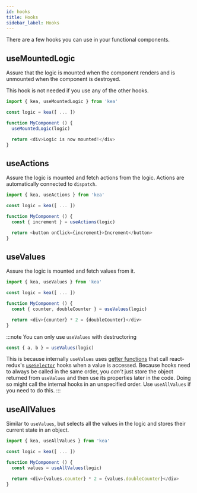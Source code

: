 ```yaml
---
id: hooks
title: Hooks
sidebar_label: Hooks
---
```


There are a few hooks you can use in your functional components.

## useMountedLogic

Assure that the logic is mounted when the component renders and is unmounted when the component is
destroyed.

This hook is not needed if you use any of the other hooks.

```javascript
import { kea, useMountedLogic } from 'kea'

const logic = kea([ ... ])

function MyComponent () {
  useMountedLogic(logic)

  return <div>Logic is now mounted!</div>
}
```

## useActions

Assure the logic is mounted and fetch actions from the logic. Actions are automatically connected
to `dispatch`.

```javascript
import { kea, useActions } from 'kea'

const logic = kea([ ... ])

function MyComponent () {
  const { increment } = useActions(logic)

  return <button onClick={increment}>Increment</button>
}
```

## useValues

Assure the logic is mounted and fetch values from it.

```javascript
import { kea, useValues } from 'kea'

const logic = kea([ ... ])

function MyComponent () {
  const { counter, doubleCounter } = useValues(logic)

  return <div>{counter} * 2 = {doubleCounter}</div>
}
```

:::note
You can only use `useValues` with destructoring

```javascript
const { a, b } = useValues(logic)
```

This is because internally `useValues` uses [getter functions](https://developer.mozilla.org/en-US/docs/Web/JavaScript/Reference/Functions/get)
that call react-redux's [`useSelector`](https://react-redux.js.org/next/api/hooks#useselector)
hooks when a value is accessed. Because hooks need to always be called in the same order,
you _can't_ just store the object returned from `useValues` and then use its properties later in
the code. Doing so might call the internal hooks in an unspecified order. Use `useAllValues` if you
need to do this.
:::

## useAllValues

Similar to `useValues`, but selects all the values in the logic and stores their current state in an object.

```javascript
import { kea, useAllValues } from 'kea'

const logic = kea([ ... ])

function MyComponent () {
  const values = useAllValues(logic)

  return <div>{values.counter} * 2 = {values.doubleCounter}</div>
}
```
